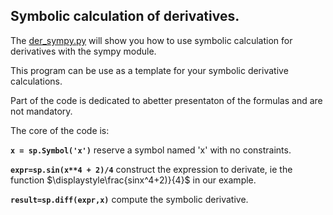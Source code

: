 ## Symbolic calculation of derivatives.

The [der_sympy.py](der_sympy.py) will show you how to use symbolic calculation for derivatives with the sympy module.

This program can be use as a template for your symbolic derivative calculations.

Part of the code is dedicated to abetter presentaton of the formulas and are not mandatory.

The core of the code is:

**`x = sp.Symbol('x')`** reserve a symbol named 'x' with no constraints.

**`expr=sp.sin(x**4 + 2)/4`** construct the expression to derivate, ie the function $\displaystyle\frac{sinx^4+2)}{4}$ in our example.

**`result=sp.diff(expr,x)`** compute the symbolic derivative.
